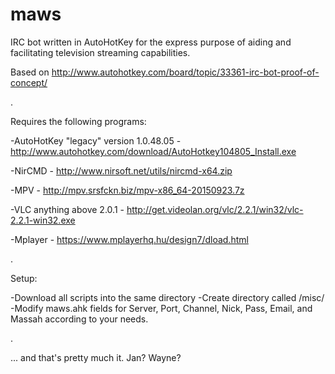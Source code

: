 # maws
IRC bot written in AutoHotKey for the express purpose of aiding and facilitating television streaming capabilities.

Based on http://www.autohotkey.com/board/topic/33361-irc-bot-proof-of-concept/

.

Requires the following programs:

-AutoHotKey "legacy" version 1.0.48.05 - http://www.autohotkey.com/download/AutoHotkey104805_Install.exe

-NirCMD - http://www.nirsoft.net/utils/nircmd-x64.zip

-MPV - http://mpv.srsfckn.biz/mpv-x86_64-20150923.7z

-VLC anything above 2.0.1 - http://get.videolan.org/vlc/2.2.1/win32/vlc-2.2.1-win32.exe

-Mplayer - https://www.mplayerhq.hu/design7/dload.html

.

Setup:

-Download all scripts into the same directory
-Create directory called /misc/
-Modify maws.ahk fields for Server, Port, Channel, Nick, Pass, Email, and Massah according to your needs.

.

... and that's pretty much it. Jan? Wayne?

